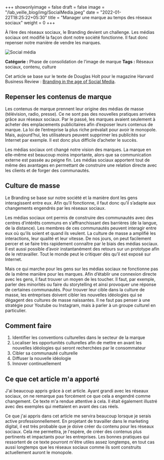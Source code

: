 +++
showonlyimage = false
draft = false
image = "/lab_veille_blog/img/SocialMedia.jpeg"
date = "2022-01-22T18:25:22+05:30"
title = "Manager une marque au temps des réseaux sociaux"
weight = 0
+++

À l’ère des réseaux sociaux, le Branding devient un challenge. Les médias sociaux ont modifié la façon dont notre société fonctionne. Il faut donc repenser notre manière de vendre les marques.
<!--more-->

![Social média](/lab_veille_blog/img/SocialMedia.jpeg)

**Catégorie :** Phase de consolidation de l’image de marque **Tags :** Réseaux sociaux, contenu, culture

Cet article se base sur le texte de Douglas Holt pour le magazine Harvard Business Review : [Branding in the age of Social Media](https://hbr.org/2016/03/branding-in-the-age-of-social-media).

## Repenser les contenus de marque

Les contenus de marque prennent leur origine des médias de masse (télévision, radio, presse). Ce ne sont pas des nouvelles pratiques arrivées grâce aux réseaux sociaux. Par le passé, les marques avaient seulement à acheter des emplacements publicitaires afin d’exposer leurs contenus de marque. La loi de l’entreprise la plus riche prévalait pour avoir le monopole. Mais, aujourd’hui, les utilisateurs peuvent supprimer les publicités sur Internet par exemple. Il est donc plus difficile d’acheter le succès. 

Les médias sociaux ont changé notre vision des marques. La marque en elle-même est beaucoup moins importante, alors que sa communication externe est passée au peigne fin. Les médias sociaux apportent tout de même des avantages en permettant de construire une relation directe avec les clients et de forger des communautés.

## Culture de masse

Le Branding se base sur notre société et la manière dont les gens interagissent entre eux. Afin qu’il fonctionne, il faut donc qu’il s’adapte aux changements engendrés par les réseaux sociaux.

Les médias sociaux ont permis de construire des communautés avec des centres d’intérêts communs en s’affranchissant des barrières (de la langue, de la distance). Les membres de ces communautés peuvent interagir entre eux où qu’ils soient et quand ils veulent. La culture de masse a amplifié les interactions, leur qualité et leur vitesse. De nos jours, on peut facilement percer et se faire très rapidement connaître par le biais des médias sociaux. Il est aussi possible d’avoir instantanément des retours sur un prototype afin de le retravailler. Tout le monde peut le critiquer dès qu’il est exposé sur Internet.

Mais ce qui marche pour les gens sur les médias sociaux ne fonctionne pas de la même manière pour les marques. Afin d’établir une connexion directe avec les gens, il faut trouver un moyen de les toucher. Il faut, par exemple, parler des minorités ou faire du storytelling et ainsi provoquer une réponse de certaines communautés. Pour trouver leur cible dans la culture de masse, les entreprises doivent cibler les nouvelles idéologies qui se dégagent des cultures de masse naissantes. Il ne faut pas penser à une stratégie pour Youtube ou Instagram, mais à parler à un groupe culturel en particulier.

## Comment faire 

1. Identifier les conventions culturelles dans le secteur de la marque
2. Localiser les opportunités culturelles afin de mettre en avant les nouvelles idéologies qui seront recherchées par le consommateur
3. Cibler sa communauté culturelle
4. Diffuser la nouvelle idéologie
5. Innover continuellement

## Ce que cet article m'a apporté

J'ai beaucoup appris grâce à cet article. Ayant grandi avec les réseaux sociaux, on ne remarque pas forcément ce que cela a engendré comme changement. Ce texte m'a rendue attentive à cela. Il était également illustré avec des exemples qui mettaient en avant des cas réels. 

Ce que j'ai appris dans cet article me servira beaucoup lorsque je serais active professionnellement. En projetant de travailler dans le marketing digital, il est très probable que je doive créer du contenu pour les réseaux sociaux. Cela me permettra, je l'espère, de créer des contenus plus pertinents et impactants pour les entreprises. Les bonnes pratiques qui ressortent de ce texte pourront m'être utiles assez longtemps, en tout cas aussi longtemps que les réseaux sociaux comme ils sont construits actuellement auront le monopole.
